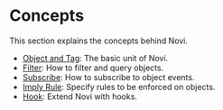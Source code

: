 # Concepts

This section explains the concepts behind Novi.

- [Object and Tag](./object-and-tag): The basic unit of Novi.
- [Filter](./filter): How to filter and query objects.
- [Subscribe](./subscribe): How to subscribe to object events.
- [Imply Rule](./imply): Specify rules to be enforced on objects.
- [Hook](./hook): Extend Novi with hooks.

